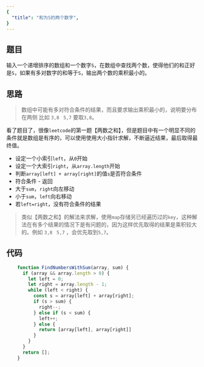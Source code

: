 ```yaml
---
{
  "title": "和为S的两个数字",
}
---
```


## 题目

输入一个递增排序的数组和一个数字`S`，在数组中查找两个数，使得他们的和正好是`S`，如果有多对数字的和等于`S`，输出两个数的乘积最小的。

## 思路

> 数组中可能有多对符合条件的结果，而且要求输出乘积最小的，说明要分布在两侧 比如 `3,8 ` `5,7`  要取`3,8`。

看了题目了，很像`leetcode`的第一题【两数之和】，但是题目中有一个明显不同的条件就是数组是有序的，可以使用使用大小指针求解，不断逼近结果，最后取得最终值。

- 设定一个小索引`left`，从`0`开始
- 设定一个大索引`right`，从`array.length`开始
- 判断`array[left] + array[right]`的值`s`是否符合条件
- 符合条件 - 返回
- 大于`sum`，`right`向左移动
- 小于`sum`，`left`向右移动
- 若`left=right`，没有符合条件的结果 

> 类似【两数之和】的解法来求解，使用`map`存储另已经遍历过的`key`，这种解法在有多个结果的情况下是有问题的，因为这样优先取得的结果是乘积较大的。例如 `3,8 ` `5,7` ，会优先取到`5,7`。


## 代码

```js
    function FindNumbersWithSum(array, sum) {
      if (array && array.length > 0) {
        let left = 0;
        let right = array.length - 1;
        while (left < right) {
          const s = array[left] + array[right];
          if (s > sum) {
            right--;
          } else if (s < sum) {
            left++;
          } else {
            return [array[left], array[right]]
          }
        }
      }
      return [];
    }
```

